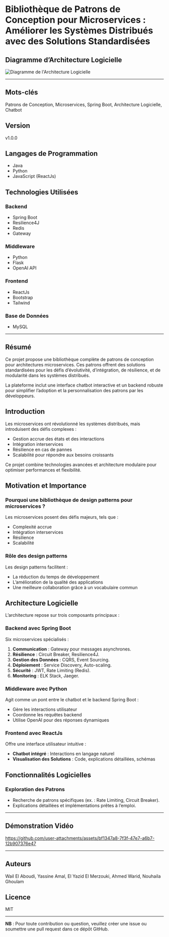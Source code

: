 # Bibliothèque de Patrons de Conception pour Microservices : Améliorer les Systèmes Distribués avec des Solutions Standardisées

## Diagramme d’Architecture Logicielle
![Diagramme de l'Architecture Logicielle](https://github.com/user-attachments/assets/bd1eee1b-7034-4df0-bcdf-e2956da9a91e)

---

## Mots-clés
Patrons de Conception, Microservices, Spring Boot, Architecture Logicielle, Chatbot

## Version
v1.0.0

## Langages de Programmation
- Java
- Python
- JavaScript (ReactJs)

## Technologies Utilisées

### Backend
- Spring Boot
- Resilience4J
- Redis
- Gateway

### Middleware
- Python
- Flask
- OpenAI API

### Frontend
- ReactJs
- Bootstrap
- Tailwind

### Base de Données
- MySQL

---

## Résumé
Ce projet propose une bibliothèque complète de patrons de conception pour architectures microservices. Ces patrons offrent des solutions standardisées pour les défis d’évolutivité, d’intégration, de résilience, et de modularité dans les systèmes distribués. 

La plateforme inclut une interface chatbot interactive et un backend robuste pour simplifier l’adoption et la personnalisation des patrons par les développeurs.

## Introduction
Les microservices ont révolutionné les systèmes distribués, mais introduisent des défis complexes :
- Gestion accrue des états et des interactions
- Intégration interservices
- Résilience en cas de pannes
- Scalabilité pour répondre aux besoins croissants

Ce projet combine technologies avancées et architecture modulaire pour optimiser performances et flexibilité.

## Motivation et Importance
### Pourquoi une bibliothèque de design patterns pour microservices ?
Les microservices posent des défis majeurs, tels que :
- Complexité accrue
- Intégration interservices
- Résilience
- Scalabilité

### Rôle des design patterns
Les design patterns facilitent :
- La réduction du temps de développement
- L’amélioration de la qualité des applications
- Une meilleure collaboration grâce à un vocabulaire commun

## Architecture Logicielle
L’architecture repose sur trois composants principaux :

### Backend avec Spring Boot
Six microservices spécialisés :
1. **Communication** : Gateway pour messages asynchrones.
2. **Résilience** : Circuit Breaker, Resilience4J.
3. **Gestion des Données** : CQRS, Event Sourcing.
4. **Déploiement** : Service Discovery, Auto-scaling.
5. **Sécurité** : JWT, Rate Limiting (Redis).
6. **Monitoring** : ELK Stack, Jaeger.

### Middleware avec Python
Agit comme un pont entre le chatbot et le backend Spring Boot :
- Gère les interactions utilisateur
- Coordonne les requêtes backend
- Utilise OpenAI pour des réponses dynamiques

### Frontend avec ReactJs
Offre une interface utilisateur intuitive :
- **Chatbot intégré** : Interactions en langage naturel
- **Visualisation des Solutions** : Code, explications détaillées, schémas

## Fonctionnalités Logicielles
### Exploration des Patrons
- Recherche de patrons spécifiques (ex. : Rate Limiting, Circuit Breaker).
- Explications détaillées et implémentations prêtes à l’emploi.

---

## Démonstration Vidéo
https://github.com/user-attachments/assets/bf1347a8-7f3f-47e7-a6b7-12b907376e47

---

## Auteurs
Wail El Aboudi, Yassine Amal, El Yazid El Merzouki, Ahmed Warid, Nouhaila Ghoulam

## Licence
MIT

---
**NB** : Pour toute contribution ou question, veuillez créer une issue ou soumettre une pull request dans ce dépôt GitHub.
